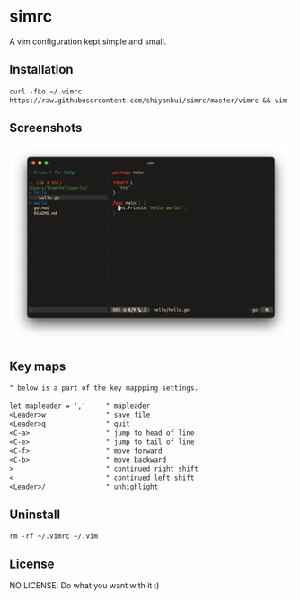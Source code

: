 # simrc

A vim configuration kept simple and small.

## Installation

```shell
curl -fLo ~/.vimrc https://raw.githubusercontent.com/shiyanhui/simrc/master/vimrc && vim
```

## Screenshots

<img src='https://raw.githubusercontent.com/shiyanhui/simrc/master/doc/screenshots/screenshot.png' width='600'>

## Key maps

```vim
" below is a part of the key mappping settings.

let mapleader = ','     " mapleader
<Leader>w               " save file
<Leader>q               " quit
<C-a>                   " jump to head of line
<C-e>                   " jump to tail of line
<C-f>                   " move forward
<C-b>                   " move backward
>                       " continued right shift
<                       " continued left shift
<Leader>/               " unhighlight
```

## Uninstall

```shell
rm -rf ~/.vimrc ~/.vim
```

## License

NO LICENSE. Do what you want with it :)

